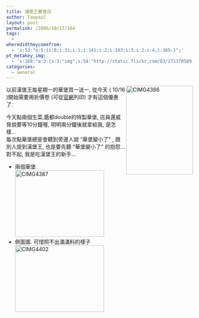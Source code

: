 ```yaml
---
title: 漢堡王華堡日
author: TaopaiC
layout: post
permalink: /2006/10/17/164
tags:
  - 
wheredidtheycomefrom:
  - 's:53:"a:5:{i:0;i:31;i:1;i:141;i:2;i:163;i:3;i:2;i:4;i:165;}";'
pt_metakey_img:
  - 's:168:"a:3:{s:3:"img";s:54:"http://static.flickr.com/83/271370589_0e0c672d8d_m.jpg";s:3:"alt";s:8:"CIMG4386";s:3:"url";s:47:"http://www.flickr.com/photos/taopaic/271370589/";}";'
categories:
  - General
---
```

[<img src="http://static.flickr.com/83/271370589_0e0c672d8d_m.jpg" alt="CIMG4386" align="right" height="240" width="180" />][1]以前漢堡王每星期一的華堡買一送一, 從今天 ( 10/16 )開始需要用折價卷 (可從[官網][2]列印) 才有這個優惠了.

今天點兩個生菜,醬都double的特製華堡, 店員還威脅說要等10分鐘喔, 明明兩分鐘後就拿給我, 是怎樣&#8230;  
每次點華堡總是會聽到旁邊人說 &#8220;華堡變小了" , 跟別人提到漢堡王, 也是要先聽 &#8220;華堡變小了" 的抱怨&#8230; 對不起, 我是吃漢堡王的新手&#8230;  
<!--more-->

*   兩個華堡  
    [<img src="http://static.flickr.com/86/271372886_a552c1756b_m.jpg" alt="CIMG4387" height="180" width="240" />][3]
*   側面圖. 可惜照不出滿滿料的樣子  
    [<img src="http://static.flickr.com/111/271371709_b0ee5e4310_m.jpg" alt="CIMG4402" height="180" width="240" />][4]

 [1]: http://www.flickr.com/photos/taopaic/271370589/ "Photo Sharing"
 [2]: http://www.burgerking.dachan.com/
 [3]: http://www.flickr.com/photos/taopaic/271372886/ "Photo Sharing"
 [4]: http://www.flickr.com/photos/taopaic/271371709/ "Photo Sharing"